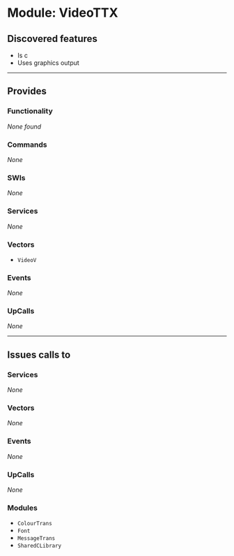 # Module: VideoTTX

## Discovered features


* Is c
* Uses graphics output

---

## Provides

### Functionality


*None found*

### Commands


*None*


### SWIs


*None*


### Services


*None*


### Vectors


* `VideoV`


### Events


*None*


### UpCalls


*None*


---

## Issues calls to

### Services


*None*


### Vectors


*None*


### Events


*None*


### UpCalls


*None*


### Modules


* `ColourTrans`
* `Font`
* `MessageTrans`
* `SharedCLibrary`


